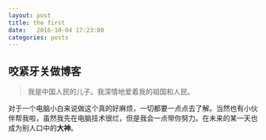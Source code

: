 ```yaml
---
layout: post
title: the first
date:   2016-10-04 17:23:00
categories: posts
---
```


## 咬紧牙关做博客

> 我是中国人民的儿子。我深情地爱着我的祖国和人民。

对于一个电脑小白来说做这个真的好麻烦，一切都要一点点去了解。当然也有小伙伴帮我啦，虽然我先在电脑技术很烂，但是我会一点带你努力。在未来的某一天也成为别人口中的**大神**。 

